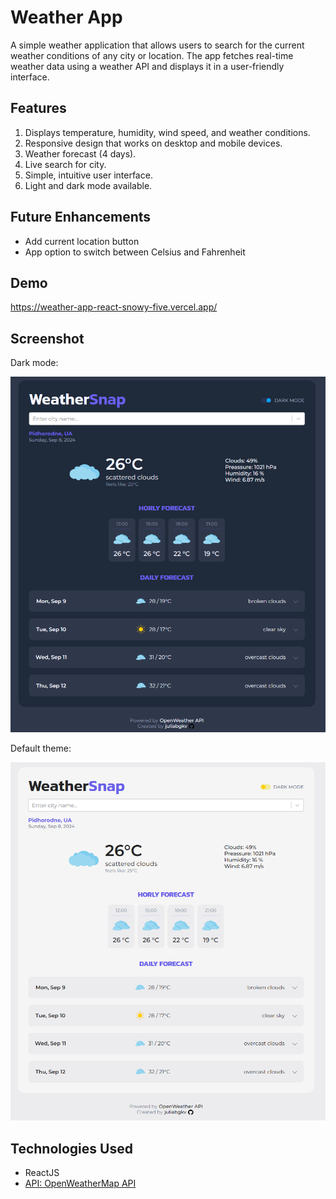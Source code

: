 
# Weather App

A simple weather application that allows users to search for the current weather conditions of any city or location. The app fetches real-time weather data using a weather API and displays it in a user-friendly interface.


## Features

1. Displays temperature, humidity, wind speed, and weather conditions.
2. Responsive design that works on desktop and mobile devices.
3. Weather forecast (4 days).
4. Live search for city.
5. Simple, intuitive user interface.
6. Light and dark mode available.


## Future Enhancements

- Add current location button
- App option to switch between Celsius and Fahrenheit


## Demo

https://weather-app-react-snowy-five.vercel.app/


## Screenshot

Dark mode:

![App Screenshot](https://raw.githubusercontent.com/juliabgkv/weather-app-react/main/src/assets/screenshots/Screenshot_weather_dark.png)

Default theme:

![App Screenshot](https://raw.githubusercontent.com/juliabgkv/weather-app-react/main/src/assets/screenshots/Screenshot_weather_light.png)




## Technologies Used

- ReactJS
- [API: OpenWeatherMap API](https://openweathermap.org/)

